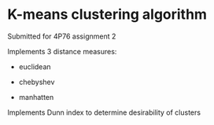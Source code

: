# K-means clustering algorithm

Submitted for 4P76 assignment 2

Implements 3 distance measures:

  * euclidean

  * chebyshev

  * manhatten

Implements Dunn index to determine desirability of clusters
